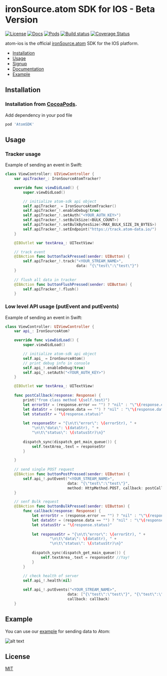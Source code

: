 # ironSource.atom SDK for IOS - Beta Version

[![License][license-image]][license-url]
[![Docs][docs-image]][docs-url]
[![Pods][pod-image]][pod-url]
[![Build status][travis-image]][travis-url]
[![Coverage Status][coverage-image]][coverage-url]

atom-ios is the official [ironSource.atom](http://www.ironsrc.com/data-flow-management) SDK for the IOS platform.

- [Installation](#installation)
- [Usage](#usage)
- [Signup](https://atom.ironsrc.com/#/signup)
- [Documentation](https://ironsource.github.io/atom-ios/)
- [Example](#example)

## Installation

### Installation from [CocoaPods](https://cocoapods.org/?q=atomsdk).
Add dependency in your pod file
```ruby
pod 'AtomSDK'
```

## Usage

### Tracker usage
Example of sending an event in Swift:
```swift
class ViewController: UIViewController {
    var apiTracker_: IronSourceAtomTracker?

    override func viewDidLoad() {
        super.viewDidLoad()

        // initialize atom-sdk api object
        self.apiTracker_ = IronSourceAtomTracker()
        self.apiTracker_!.enableDebug(true)
        self.apiTracker_!.setAuth("<YOUR_AUTH_KEY>")
        self.apiTracker_!.setBulkSize(<BULK_COUNT>)
        self.apiTracker_!.setBulkBytesSize(<MAX_BULK_SIZE_IN_BYTES>)
        self.apiTracker_!.setEndpoint("https://track.atom-data.io/")
    }

    @IBOutlet var textArea_: UITextView!

    // track event
    @IBAction func buttonTackPressed(sender: UIButton) {
        self.apiTracker_!.track("<YOUR_STREAM_NAME>",
                                data: "{\"test\":\"test\"}")
    }
    
    // flush all data in tracker
    @IBAction func buttonFlushPressed(sender: UIButton) {
        self.apiTracker_!.flush()
    }

```
### Low level API usage (putEvent and putEvents)
Example of sending an event in Swift:
```swift
class ViewController: UIViewController {
    var api_: IronSourceAtom?

    override func viewDidLoad() {
        super.viewDidLoad()

        // initialize atom-sdk api object
        self.api_ = IronSourceAtom()
        // print debug info in console
        self.api_!.enableDebug(true)
        self.api_!.setAuth("<YOUR_AUTH_KEY>")
    }

    @IBOutlet var textArea_: UITextView!
    
    func postCallback(response: Response) {
        print("from class method \(self.test)")
        let errorStr = (response.error == "") ? "nil" : "\"\(response.error)\""
        let dataStr = (response.data == "") ? "nil" : "\"\(response.data)\""
        let statusStr = "\(response.status)"
        
        let responseStr = "{\n\t\"error\": \(errorStr), " +
            "\n\t\"data\": \(dataStr), " +
            "\n\t\"status\": \(statusStr)\n}"
        
        dispatch_sync(dispatch_get_main_queue()) {
            self.textArea_.text = responseStr
        }

    }
    
    // send single POST request
    @IBAction func buttonPostPressed(sender: UIButton) {
        self.api_!.putEvent("<YOUR_STREAM_NAME>",
                            data: "{\"test\":\"test\"}",
                            method: HttpMethod.POST, callback: postCallback)
    }

    // senf Bulk request
    @IBAction func buttonBulkPressed(sender: UIButton) {
        func callback(response: Response) {
            let errorStr = (response.error == "") ? "nil" : "\"\(response.error)\""
            let dataStr = (response.data == "") ? "nil" : "\"\(response.data)\""
            let statusStr = "\(response.status)"
            
            let responseStr = "{\n\t\"error\": \(errorStr), " +
                    "\n\t\"data\": \(dataStr), " +
                    "\n\t\"status\": \(statusStr)\n}"
            
            dispatch_sync(dispatch_get_main_queue()) {
                self.textArea_.text = responseStr //Yay!
            }
        }
        
        // check health of server
        self.api_!.health(nil)

        self.api_!.putEvents("<YOUR_STREAM_NAME>",
                            data: ["{\"test\":\"test\"}", "{\"test\":\"test\"}"],
                            callback: callback)
    }
```

## Example 
You can use our [example][example-url] for sending data to Atom:

![alt text][example]

## License
[MIT](LICENSE)

[docs-image]: https://img.shields.io/badge/docs-latest-blue.svg
[docs-url]: https://ironsource.github.io/atom-ios/
[pod-image]: https://img.shields.io/cocoapods/v/AtomSDK.svg
[pod-url]: https://cocoapods.org/?q=AtomSDK

[travis-image]: https://travis-ci.org/ironSource/atom-ios.svg?branch=master
[travis-url]: https://travis-ci.org/ironSource/atom-ios
[coverage-image]: https://coveralls.io/repos/github/ironSource/atom-ios/badge.svg?branch=master
[coverage-url]: https://coveralls.io/github/ironSource/atom-ios?branch=master
[license-image]: https://img.shields.io/badge/license-MIT-blue.svg
[license-url]: LICENSE
[example]: https://cloud.githubusercontent.com/assets/1713228/15971662/08129c62-2f43-11e6-980d-66d36a41f961.png "example"
[example-url]: atom-sdk/AtomSDKExample
